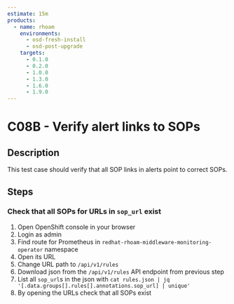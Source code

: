 ```yaml
---
estimate: 15m
products:
  - name: rhoam
    environments:
      - osd-fresh-install
      - osd-post-upgrade
    targets:
      - 0.1.0
      - 0.2.0
      - 1.0.0
      - 1.3.0
      - 1.6.0
      - 1.9.0
---
```


# C08B - Verify alert links to SOPs

## Description

This test case should verify that all SOP links in alerts point to correct SOPs.

## Steps

### Check that all SOPs for URLs in `sop_url` exist

1. Open OpenShift console in your browser
2. Login as admin
3. Find route for Prometheus in `redhat-rhoam-middleware-monitoring-operator` namespace
4. Open its URL
5. Change URL path to `/api/v1/rules`
6. Download json from the `/api/v1/rules` API endpoint from previous step
7. List all `sop_url`s in the json with `cat rules.json | jq '[.data.groups[].rules[].annotations.sop_url] | unique'`
8. By opening the URLs check that all SOPs exist
